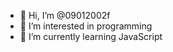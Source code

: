 - 👋 Hi, I’m @09012002f
- 👀 I’m interested in programming
- 🌱 I’m currently learning  JavaScript
<!---
09012002f/09012002f is a ✨ special ✨ repository because its `README.md` (this file) appears on your GitHub profile.
You can click the Preview link to take a look at your changes.
--->
